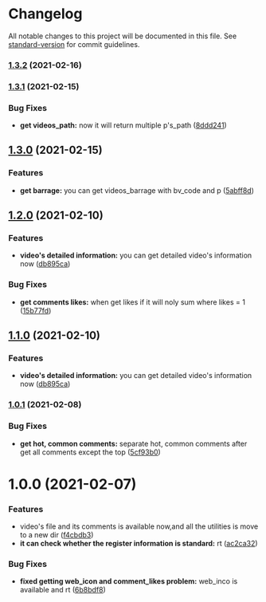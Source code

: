 # Changelog

All notable changes to this project will be documented in this file. See [standard-version](https://github.com/conventional-changelog/standard-version) for commit guidelines.

### [1.3.2](https://github.com/blue-sky-12138/winterHomework/compare/v1.3.1...v1.3.2) (2021-02-16)

### [1.3.1](https://github.com/blue-sky-12138/winterHomework/compare/v1.3.0...v1.3.1) (2021-02-15)


### Bug Fixes

* **get videos_path:** now it will return multiple p's_path ([8ddd241](https://github.com/blue-sky-12138/winterHomework/commit/8ddd241cce98425b901c20a092ab1fac38b15553))

## [1.3.0](https://github.com/blue-sky-12138/winterHomework/compare/v1.2.0...v1.3.0) (2021-02-15)


### Features

* **get barrage:** you can get videos_barrage with bv_code and p ([5abff8d](https://github.com/blue-sky-12138/winterHomework/commit/5abff8d329610d3c192a93f436817d0e1e12669b))

## [1.2.0](https://github.com/blue-sky-12138/winterHomework/compare/v1.0.1...v1.2.0) (2021-02-10)


### Features

* **video's detailed information:** you can get detailed video's information now ([db895ca](https://github.com/blue-sky-12138/winterHomework/commit/db895cad077138e22da7ca26d0a043ce1c4f2ab2))


### Bug Fixes

* **get comments likes:** when get likes if it will noly sum where likes = 1 ([15b77fd](https://github.com/blue-sky-12138/winterHomework/commit/15b77fd99332435227bdbeab4eac4f6c53ce88a6))

## [1.1.0](https://github.com/blue-sky-12138/winterHomework/compare/v1.0.1...v1.1.0) (2021-02-10)


### Features

* **video's detailed information:** you can get detailed video's information now ([db895ca](https://github.com/blue-sky-12138/winterHomework/commit/db895cad077138e22da7ca26d0a043ce1c4f2ab2))

### [1.0.1](https://github.com/blue-sky-12138/winterHomework/compare/v1.1.0...v1.0.1) (2021-02-08)


### Bug Fixes

* **get hot, common comments:** separate hot, common comments after get all comments except the top ([5cf93b0](https://github.com/blue-sky-12138/winterHomework/commit/5cf93b09c6081e9cf4fb6450c00fa9d1c02df511))



# 1.0.0 (2021-02-07)


### Features

* video's file and its comments is available now,and all the utilities is move to a new dir ([f4cbdb3](https://github.com/blue-sky-12138/winterHomework/commit/f4cbdb3d220adf8a4301ff68455feb4223bb4a2b))
* **it can check whether the register information is standard:** rt ([ac2ca32](https://github.com/blue-sky-12138/winterHomework/commit/ac2ca32c749d88dde78101e0f29e5a49ca2b5560))

### Bug Fixes

* **fixed getting web_icon and comment_likes problem:** web_inco is available and rt ([6b8bdf8](https://github.com/blue-sky-12138/winterHomework/commit/6b8bdf8428b3328aeaf88dd885783e4ceec4b472))
